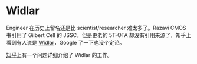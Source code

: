 # Widlar

Engineer 在历史上留名还是比 scientist/researcher 难太多了。Razavi CMOS 书引用了 Gilbert Cell 的 JSSC，但是更老的 5T-OTA 却没有引用来源了，知乎上看到有人说是 [Widlar](https://en.wikipedia.org/wiki/Bob_Widlar)，Google 了一下也没个定论。

[知乎](https://www.zhihu.com/question/279354736)上有一个问题详细介绍了 Widlar 的工作。
